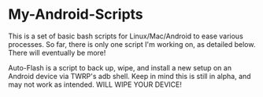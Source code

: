 # My-Android-Scripts

This is a set of basic bash scripts for Linux/Mac/Android to ease various processes.
So far, there is only one script I'm working on, as detailed below. There will eventually be more!

Auto-Flash is a script to back up, wipe, and install a new setup on an Android device via TWRP's adb shell.
Keep in mind this is still in alpha, and may not work as intended. WILL WIPE YOUR DEVICE!
